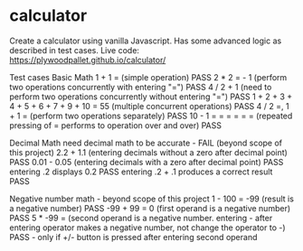 # calculator

Create a calculator using vanilla Javascript. Has some advanced logic as described in test cases. 
Live code: https://plywoodpallet.github.io/calculator/

Test cases
Basic Math
1 + 1 = (simple operation) PASS
2 * 2 = - 1 (perform two operations concurrently with entering "=") PASS
4 / 2 + 1 (need to perform two operations concurrently without entering "=") PASS
1 + 2 + 3 + 4 + 5 + 6 + 7 + 9 + 10 = 55 (multiple concurrent operations) PASS
4 / 2 =, 1 + 1 = (perform two operations separately) PASS
10 - 1 = = = = = = (repeated pressing of = performs to operation over and over) PASS

Decimal Math
need decimal math to be accurate - FAIL (beyond scope of this project)
2.2 + 1.1 (entering decimals without a zero after decimal point) PASS
0.01 - 0.05 (entering decimals with a zero after decimal point) PASS 
entering .2 displays 0.2 PASS
entering .2 + .1 produces a correct result PASS

Negative number math - beyond scope of this project
1 - 100 = -99 (result is a negative number) PASS 
-99 + 99 = 0 (first operand is a negative number) PASS
5 * -99 = (second operand is a negative number. entering - after entering operator makes a negative number, not change the operator to -) PASS - only if +/- button is pressed after entering second operand
